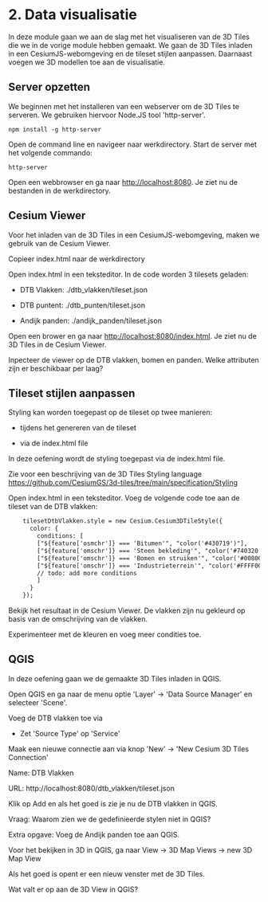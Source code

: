 # 2. Data visualisatie

In deze module gaan we aan de slag met het visualiseren van de 3D Tiles die we in de vorige module hebben gemaakt. We gaan de 3D Tiles inladen in een CesiumJS-webomgeving en de tileset stijlen aanpassen. Daarnaast voegen we 3D modellen toe aan de visualisatie.

## Server opzetten

We beginnen met het installeren van een webserver om de 3D Tiles te serveren. We gebruiken hiervoor Node.JS tool 'http-server'.

```shell
npm install -g http-server
``` 

Open de command line en navigeer naar werkdirectory. Start de server met het volgende commando:

```shell
http-server
```

Open een webbrowser en ga naar [http://localhost:8080](http://localhost:8080). Je ziet nu de bestanden in de werkdirectory.

## Cesium Viewer

Voor het inladen van de 3D Tiles in een CesiumJS-webomgeving, maken we gebruik van de Cesium Viewer.

Copieer index.html naar de werkdirectory

Open index.html in een teksteditor. In de code worden 3 tilesets geladen:

-  DTB Vlakken: ./dtb_vlakken/tileset.json

-  DTB puntent: ./dtb_punten/tileset.json

-  Andijk panden: ./andijk_panden/tileset.json

Open een brower en ga naar [http://localhost:8080/index.html](http://localhost:8080/index.html). Je ziet nu de 3D Tiles in de Cesium Viewer.

Inpecteer de viewer op de DTB vlakken, bomen en panden. Welke attributen zijn er beschikbaar per laag?

## Tileset stijlen aanpassen

Styling kan worden toegepast op de tileset op twee manieren:

- tijdens het genereren van de tileset

- via de index.html file

In deze oefening wordt de styling toegepast via de index.html file.

Zie voor een beschrijving van de 3D Tiles Styling language https://github.com/CesiumGS/3d-tiles/tree/main/specification/Styling

Open index.html in een teksteditor. Voeg de volgende code toe aan de tileset van de DTB vlakken:

```html
    tilesetDtbVlakken.style = new Cesium.Cesium3DTileStyle({
      color: {
        conditions: [
        ["${feature['osmchr']} === 'Bitumen'", "color('#430719')"],
        ["${feature['omschr']} === 'Steen bekleding'", "color('#740320')"],
        ["${feature['omschr']} === 'Bomen en struiken'", "color('#008000')"],
        ["${feature['omschr']} === 'Industrieterrein'", "color('#FFFF00')"]
        // todo: add more conditions
        ]
      }
    });
```

Bekijk het resultaat in de Cesium Viewer. De vlakken zijn nu gekleurd op basis van de omschrijving van de vlakken. 

Experimenteer met de kleuren en voeg meer condities toe.

## QGIS

In deze oefening gaan we de gemaakte 3D Tiles inladen in QGIS.

Open QGIS en ga naar de menu optie 'Layer' -> 'Data Source Manager' en selecteer 'Scene'.

Voeg de DTB vlakken toe via 

- Zet 'Source Type' op 'Service'

Maak een nieuwe connectie aan via knop 'New' -> 'New Cesium 3D Tiles Connection'

Name: DTB Vlakken

URL: http://localhost:8080/dtb_vlakken/tileset.json

Klik op Add en als het goed is zie je nu de DTB vlakken in QGIS.

Vraag: Waarom zien we de gedefinieerde stylen niet in QGIS?

Extra opgave: Voeg de Andijk panden toe aan QGIS.

Voor het bekijken in 3D in QGIS, ga naar View -> 3D Map Views ->  new 3D Map View

Als het goed is opent er een nieuw venster met de 3D Tiles.

Wat valt er op aan de 3D View in QGIS?



